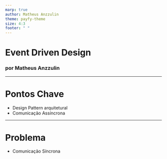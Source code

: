 ```yaml
---
marp: true
author: Matheus Anzzulin
theme: payfy-theme
size: 4:3
footer: " "
---
```

<!-- _class: lead -->
# Event Driven Design
### por Matheus Anzzulin

---
# Pontos Chave
- Design Pattern arquitetural
- Comunicação Assíncrona

---
# Problema

- Comunicação Síncrona
